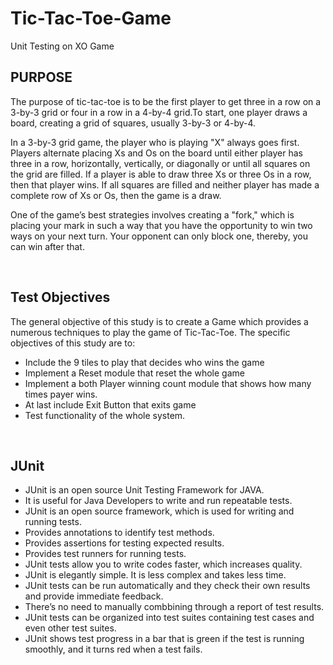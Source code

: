 # Tic-Tac-Toe-Game
  Unit Testing on XO Game

## PURPOSE

  The purpose of tic-tac-toe is to be the first player to get
three in a row on a 3-by-3 grid or four in a row in a 4-by-4 grid.To
start, one player draws a board, creating a grid of squares, usually
3-by-3 or 4-by-4.

  In a 3-by-3 grid game, the player who is playing "X" always
goes first. Players alternate placing Xs and Os on the board until
either player has three in a row, horizontally, vertically, or diagonally
or until all squares on the grid are filled. If a player is able to draw
three Xs or three Os in a row, then that player wins. If all squares
are filled and neither player has made a complete row of Xs or Os,
then the game is a draw.

  One of the game’s best strategies involves creating a "fork,"
which is placing your mark in such a way that you have the opportunity
to win two ways on your next turn. Your opponent can only
block one, thereby, you can win after that.

<br>

## Test Objectives

The general objective of this study is to create a Game which provides
a numerous techniques to play the game of Tic-Tac-Toe. The specific
objectives of this study are to:

- Include the 9 tiles to play that decides who wins the game
- Implement a Reset module that reset the whole game
- Implement a both Player winning count module that shows how many times payer wins.
- At last include Exit Button that exits game
- Test functionality of the whole system.

<br>

## JUnit 

- JUnit is an open source Unit Testing Framework for JAVA. 
- It is useful for Java Developers to write and run repeatable tests.
- JUnit is an open source framework, which is used for writing and running tests.
- Provides annotations to identify test methods.
- Provides assertions for testing expected results.
- Provides test runners for running tests.
- JUnit tests allow you to write codes faster, which increases quality.
- JUnit is elegantly simple. It is less complex and takes less time.
- JUnit tests can be run automatically and they check their own results and provide immediate feedback.
- There’s no need to manually combbining through a report of test results.
- JUnit tests can be organized into test suites containing test cases and even other test suites.
- JUnit shows test progress in a bar that is green if the test is running smoothly, and it turns red when a test fails.
